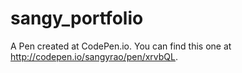 # sangy_portfolio
A Pen created at CodePen.io. You can find this one at http://codepen.io/sangyrao/pen/xrvbQL.

 
